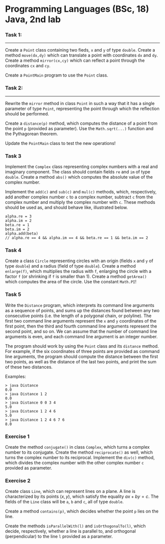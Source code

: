 # Programming Languages (BSc, 18) Java, 2nd lab

### Task 1:
-----------
Create a `Point` class containing two fieds, `x` and `y` of type `double`.
Create a method `move(dx,dy)` which can translate a point with coordinates
`dx` and `dy`. Create a method `mirror(cx,cy)` which can reflect a point
through the coordinates `cx` and `cy`.

Create a `PointMain` program to use the `Point` class.

### Task 2:
-----------
Rewrite the `mirror` method in class `Point` in such a way that it has
a single parameter of type `Point`, representing the point through which
the reflection should be performed.

Create a `distance(p)` method, which computes the distance of a point from
the point `p` (provided as parameter). Use the `Math.sqrt(...)` function
and the Pythagorean theorem.

Update the `PointMain` class to test the new operations!

### Task 3

Implement the `Complex` class representing complex numbers with a real
and imaginary component. The class should contain fields `re` and `im`
of type `double`. Create a method `abs()` which computes the absolute
value of the complex number.

Implement the `add(c)` and `sub(c)` and `mul(c)` methods, which, respectively,
add another complex number `c` to a complex number, subtract `c` from the
complex number and multiply the complex number with `c`. These methods
should be used as, and should behave like, illustrated below.

~~~{.java}
alpha.re = 3
alpha.im = 2
beta.re = 1
beta.im = 2
alpha.add(beta)
// alpha.re == 4 && alpha.im == 4 && beta.re == 1 && beta.im == 2
~~~

### Task 4

Create a class `Circle` representing circles with an origin (fields
`x` and `y` of type `double`) and a radius (field of type `double`).
Create a method `enlarge(f)`, which multiplies the radius with `f`,
enlarging the circle with a factor `f` (or shrinking if `f` is smaller
than 1). Create a method `getArea()` which computes the area of the
circle. Use the constant `Math.PI`!

### Task 5

Write the `Distance` program, which interprets its command line
arguments as a sequence of points, and sums up the distances found
between any two consecutive points (i.e. the length of a polygonal
chain, or polyline). The first two command line arguments represent
the `x` and `y` coordinates of the first point, then the third and
fourth command line arguments represent the second point, and so on.
We can assume that the number of command line arguments is even,
and each command line argument is an integer number.

The program should work by using the `Point` class and its `distance`
method. For example, if the six coordinates of three points are
provided as command line arguments, the program should compute the
distance between the first two points, as well as the distance of the
last two points, and print the sum of these two distances.

Examples:

~~~
> java Distance
0.0
> java Distance 1 2
0.0
> java Distance 0 0 3 4
5.0
> java Distance 1 2 4 6
5.0
> java Distance 1 2 4 6 7 6
8.0
~~~

### Exercise 1

Create the method `conjugate()` in class `Complex`, which turns a complex
number to its conjugate. Create the method `reciprocate()` as well, which
turns the complex number to its reciprocal. Implement the `div(c)` method,
which divides the complex number with the other complex number `c` provided
as parameter.

### Exercise 2

Create class `Line`, which can represent lines on a plane.
A line is characterized by its points $(x,y)$, which satisfy
the equality $ax + by = c$. The fields of the `Line` class
will be `a`, `b` and `c`, all of type `double`.

Create a method `contains(p)`, which decides whether the point `p`
lies on the line.

Create the methods `isParallelWith(l)` and `isOrthogonalTo(l)`, which
decide, respectively, whether a line is parallel to, and orthogonal
(perpendicular) to the line `l` provided as a parameter.
